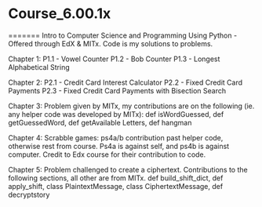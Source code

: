 # Course_6.00.1x
=======
Intro to Computer Science and Programming Using Python -  
Offered through EdX & MITx. Code is my solutions to problems.

Chapter 1: 
P1.1 - Vowel Counter P1.2 - Bob Counter P1.3 - Longest Alphabetical String

Chapter 2: 
P2.1 - Credit Card Interest Calculator P2.2 - Fixed Credit Card Payments P2.3 - Fixed Credit Card Payments with Bisection Search

Chapter 3: 
Problem given by MITx, my contributions are on the following (ie. any helper code was developed by MITx): def isWordGuessed, def getGuessedWord, def getAvailable Letters, def hangman

Chapter 4: 
Scrabble games: ps4a/b contribution past helper code, otherwise rest from course. Ps4a is against self, and ps4b is against computer. Credit to Edx course for their contribution to code.

Chapter 5:
Problem challenged to create a ciphertext. Contributions to the following sections, all other are from MITx. 
def build_shift_dict,
def apply_shift,
class PlaintextMessage,
class CiphertextMessage,
def decryptstory
